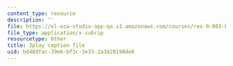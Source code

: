 ```yaml
---
content_type: resource
description: ''
file: https://ol-ocw-studio-app-qa.s3.amazonaws.com/courses/res-9-003-brains-minds-and-machines-summer-course-summer-2015/bd48dfac39e6bf3c3e332a3d20198de6_GGakcLdPWl4.srt
file_type: application/x-subrip
resourcetype: Other
title: 3play caption file
uid: bd48dfac-39e6-bf3c-3e33-2a3d20198de6
---
```

